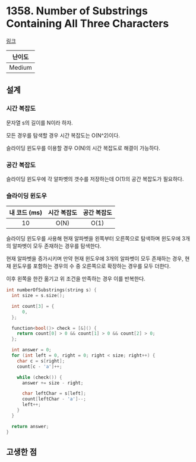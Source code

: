 # 1358. Number of Substrings Containing All Three Characters

[링크](https://leetcode.com/problems/number-of-substrings-containing-all-three-characters/description/)

| 난이도 |
| :----: |
| Medium |

## 설계

### 시간 복잡도

문자열 s의 길이를 N이라 하자.

모든 경우를 탐색할 경우 시간 복잡도는 O(N^2)이다.

슬라이딩 윈도우를 이용할 경우 O(N)의 시간 복잡도로 해결이 가능하다.

### 공간 복잡도

슬라이딩 윈도우에 각 알파벳의 갯수를 저장하는데 O(1)의 공간 복잡도가 필요하다.

### 슬라이딩 윈도우

| 내 코드 (ms) | 시간 복잡도 | 공간 복잡도 |
| :----------: | :---------: | :---------: |
|      10      |    O(N)     |    O(1)     |

슬라이딩 윈도우를 사용해 현재 알파벳을 왼쪽부터 오른쪽으로 탐색하며 윈도우에 3개의 알파벳이 모두 존재하는 경우를 탐색한다.

현재 알파벳을 증가시키며 만약 현재 윈도우에 3개의 알파벳이 모두 존재하는 경우, 현재 윈도우를 포함하는 경우의 수 중 오른쪽으로 확장하는 경우를 모두 더한다.

이후 왼쪽을 한칸 옮기고 위 조건을 만족하는 경우 이를 반복한다.

```cpp
int numberOfSubstrings(string s) {
  int size = s.size();

  int count[3] = {
      0,
  };

  function<bool()> check = [&]() {
    return count[0] > 0 && count[1] > 0 && count[2] > 0;
  };

  int answer = 0;
  for (int left = 0, right = 0; right < size; right++) {
    char c = s[right];
    count[c - 'a']++;

    while (check()) {
      answer += size - right;

      char leftChar = s[left];
      count[leftChar - 'a']--;
      left++;
    }
  }

  return answer;
}
```

## 고생한 점
